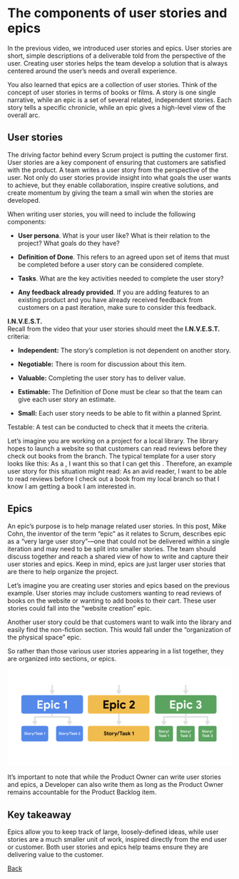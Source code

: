 # The components of user stories and epics
In the previous video, we introduced user stories and epics. User stories are short, simple descriptions of a deliverable told from the perspective of the user. Creating user stories helps the team develop a solution that is always centered around the user’s needs and overall experience. 

You also learned that epics are a collection of user stories. Think of the concept of user stories in terms of books or films. A story is one single narrative, while an epic is a set of several related, independent stories. Each story tells a specific chronicle, while an epic gives a high-level view of the overall arc. 

## User stories
The driving factor behind every Scrum project is putting the customer first. User stories are a key component of ensuring that customers are satisfied with the product. A team writes a user story from the perspective of the user. Not only do user stories provide insight into what goals the user wants to achieve, but they enable collaboration, inspire creative solutions, and create momentum by giving the team a small win when the stories are developed. 

When writing user stories, you will need to include the following components: 

* **User persona**. What is your user like? What is their relation to the project? What goals do they have? 

* **Definition of Done**. This refers to an agreed upon set of items that must be completed before a user story can be considered complete. 

* **Tasks**. What are the key activities needed to complete the user story?

* **Any feedback already provided**. If you are adding features to an existing product and you have already received feedback from customers on a past iteration, make sure to consider this feedback.  

**I.N.V.E.S.T.**  
Recall from the video that your user stories should meet the **I.N.V.E.S.T.** criteria: 

* **Independent:** The story’s completion is not dependent on another story.

* **Negotiable:** There is room for discussion about this item.

* **Valuable:** Completing the user story has to deliver value. 

* **Estimable:** The Definition of Done must be clear so that the team can give each user story an estimate. 

* **Small:** Each user story needs to be able to fit within a planned Sprint.

Testable: A test can be conducted to check that it meets the criteria.

Let’s imagine you are working on a project for a local library. The library hopes to launch a website so that customers can read reviews before they check out books from the branch. The typical template for a user story looks like this: As a <user role>, I want this <action> so that I can get this <value>. Therefore, an example user story for this situation might read: As an avid reader, I want to be able to read reviews before I check out a book from my local branch so that I know I am getting a book I am interested in.

## Epics
An epic’s purpose is to help manage related user stories. In this post, Mike Cohn, the inventor of the term “epic” as it relates to Scrum, describes epic as a “very large user story”—one that could not be delivered within a single iteration and may need to be split into smaller stories. The team should discuss together and reach a shared view of how to write and capture their user stories and epics. Keep in mind, epics are just larger user stories that are there to help organize the project. 

Let’s imagine you are creating user stories and epics based on the previous example. User stories may include customers wanting to read reviews of books on the website or wanting to add books to their cart. These user stories could fall into the “website creation” epic. 

Another user story could be that customers want to walk into the library and easily find the non-fiction section. This would fall under the “organization of the physical space” epic.

So rather than those various user stories appearing in a list together, they are organized into sections, or epics.

![Hierarchy chart with three epics at the top and corresponding tasks and stories below each of themTesting 1234](./images/c5-w3-r2.png)

It’s important to note that while the Product Owner can write user stories and epics, a Developer can also write them as long as the Product Owner remains accountable for the Product Backlog item.

## Key takeaway
Epics allow you to keep track of large, loosely-defined ideas, while user stories are a much smaller unit of work, inspired directly from the end user or customer. Both user stories and epics help teams ensure they are delivering value to the customer.


[Back](./c5-agile-project-management.md)

